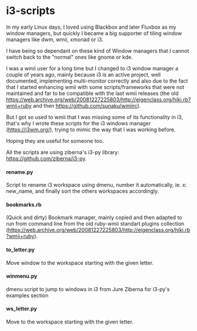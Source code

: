 i3-scripts
==========

In my early Linux days, I loved using Blackbox and later Fluxbox as my window managers, but quickly I became a big supporter of tiling window managers like dwm, wmii, xmonad or i3.

I have being so dependant on these kind of Window managers that I cannot switch back to the "normal" ones like gnome or kde.

I was a wmii user for a long time but I changed to i3 window manager a couple of years ago, mainly because i3 is an active project, well documented, implementing multi-monitor correctly and also due to the fact that I started enhancing wmii with some scripts/frameworks that were not maintained and far to be compatible with the last wmii releases (the old https://web.archive.org/web/20081227225803/http://eigenclass.org/hiki.rb?wmii+ruby and then https://github.com/sunaku/wmiirc).

But I got so used to wmii that I was missing some of its functionality in i3, that's why I wrote these scripts for the i3 windows manager (https://i3wm.org/), trying to mimic the way that I was working before.

Hoping they are useful for someone too.

All the scripts are using ziberna's i3-py library: https://github.com/ziberna/i3-py.

#### rename.py



Script to rename i3 workspace using dmenu, number it automatically, ie. x: new_name, and finally sort 
the others workspaces accordingly.                                                                      

#### bookmarks.rb

(Quick and dirty) Bookmark manager, mainly copied and then adapted to run from command line from the old ruby-wmii standart plugins collection (https://web.archive.org/web/20081227225803/http://eigenclass.org/hiki.rb?wmii+ruby).

#### to_letter.py

Move window to the workspace starting with the given letter.

#### winmenu.py
 
dmenu script to jump to windows in i3 from Jure Ziberna for i3-py's examples section

#### ws_letter.py

Move to the workspace starting with the given letter.
